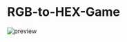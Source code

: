 # RGB-to-HEX-Game
![preview](https://raw.githubusercontent.com/maciekkoks/random-colors/main/img/preview.png)
